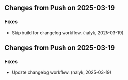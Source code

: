## Changes from Push on 2025-03-19

### Fixes
* Skip build for changelog workflow. (nalyk, 2025-03-19)


## Changes from Push on 2025-03-19

### Fixes
* Update changelog workflow. (nalyk, 2025-03-19)